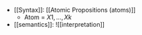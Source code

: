 - [[Syntax]]: [[Atomic Propositions (atoms)]] 
	- Atom = ${X1,..., Xk}$
- [[semantics]]: ![[interpretation]]
